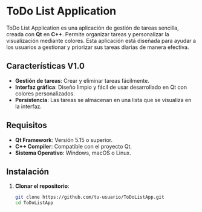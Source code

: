 # ToDo List Application

ToDo List Application es una aplicación de gestión de tareas sencilla, creada con **Qt** en **C++**. Permite organizar tareas y personalizar la visualización mediante colores. Esta aplicación está diseñada para ayudar a los usuarios a gestionar y priorizar sus tareas diarias de manera efectiva.

## Características V1.0

- **Gestión de tareas**: Crear y eliminar tareas fácilmente.
- **Interfaz gráfica**: Diseño limpio y fácil de usar desarrollado en Qt con colores personalizados.
- **Persistencia**: Las tareas se almacenan en una lista que se visualiza en la interfaz.
  
## Requisitos

- **Qt Framework**: Versión 5.15 o superior.
- **C++ Compiler**: Compatible con el proyecto Qt.
- **Sistema Operativo**: Windows, macOS o Linux.

## Instalación

1. **Clonar el repositorio**:
   ```bash
   git clone https://github.com/tu-usuario/ToDoListApp.git
   cd ToDoListApp
